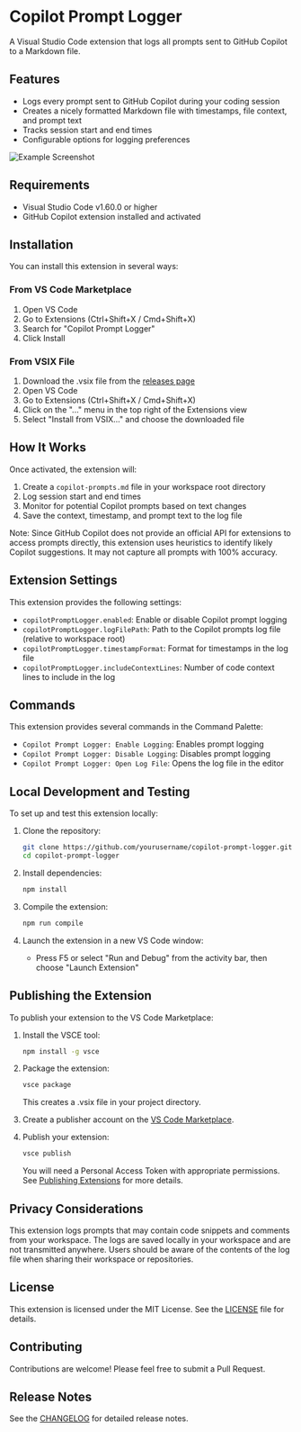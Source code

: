 # Copilot Prompt Logger

A Visual Studio Code extension that logs all prompts sent to GitHub Copilot to a Markdown file.

## Features

- Logs every prompt sent to GitHub Copilot during your coding session
- Creates a nicely formatted Markdown file with timestamps, file context, and prompt text
- Tracks session start and end times
- Configurable options for logging preferences

![Example Screenshot](images/screenshot.png)

## Requirements

- Visual Studio Code v1.60.0 or higher
- GitHub Copilot extension installed and activated

## Installation

You can install this extension in several ways:

### From VS Code Marketplace

1. Open VS Code
2. Go to Extensions (Ctrl+Shift+X / Cmd+Shift+X)
3. Search for "Copilot Prompt Logger"
4. Click Install

### From VSIX File

1. Download the .vsix file from the [releases page](https://github.com/yourusername/copilot-prompt-logger/releases)
2. Open VS Code
3. Go to Extensions (Ctrl+Shift+X / Cmd+Shift+X)
4. Click on the "..." menu in the top right of the Extensions view
5. Select "Install from VSIX..." and choose the downloaded file

## How It Works

Once activated, the extension will:

1. Create a `copilot-prompts.md` file in your workspace root directory
2. Log session start and end times
3. Monitor for potential Copilot prompts based on text changes
4. Save the context, timestamp, and prompt text to the log file

Note: Since GitHub Copilot does not provide an official API for extensions to access prompts directly, this extension uses heuristics to identify likely Copilot suggestions. It may not capture all prompts with 100% accuracy.

## Extension Settings

This extension provides the following settings:

* `copilotPromptLogger.enabled`: Enable or disable Copilot prompt logging
* `copilotPromptLogger.logFilePath`: Path to the Copilot prompts log file (relative to workspace root)
* `copilotPromptLogger.timestampFormat`: Format for timestamps in the log file
* `copilotPromptLogger.includeContextLines`: Number of code context lines to include in the log

## Commands

This extension provides several commands in the Command Palette:

* `Copilot Prompt Logger: Enable Logging`: Enables prompt logging
* `Copilot Prompt Logger: Disable Logging`: Disables prompt logging
* `Copilot Prompt Logger: Open Log File`: Opens the log file in the editor

## Local Development and Testing

To set up and test this extension locally:

1. Clone the repository:
   ```bash
   git clone https://github.com/yourusername/copilot-prompt-logger.git
   cd copilot-prompt-logger
   ```

2. Install dependencies:
   ```bash
   npm install
   ```

3. Compile the extension:
   ```bash
   npm run compile
   ```

4. Launch the extension in a new VS Code window:
   - Press F5 or select "Run and Debug" from the activity bar, then choose "Launch Extension"

## Publishing the Extension

To publish your extension to the VS Code Marketplace:

1. Install the VSCE tool:
   ```bash
   npm install -g vsce
   ```

2. Package the extension:
   ```bash
   vsce package
   ```
   This creates a .vsix file in your project directory.

3. Create a publisher account on the [VS Code Marketplace](https://marketplace.visualstudio.com/manage).

4. Publish your extension:
   ```bash
   vsce publish
   ```
   You will need a Personal Access Token with appropriate permissions. See [Publishing Extensions](https://code.visualstudio.com/api/working-with-extensions/publishing-extension) for more details.

## Privacy Considerations

This extension logs prompts that may contain code snippets and comments from your workspace. The logs are saved locally in your workspace and are not transmitted anywhere. Users should be aware of the contents of the log file when sharing their workspace or repositories.

## License

This extension is licensed under the MIT License. See the [LICENSE](LICENSE) file for details.

## Contributing

Contributions are welcome! Please feel free to submit a Pull Request.

## Release Notes

See the [CHANGELOG](CHANGELOG.md) for detailed release notes.